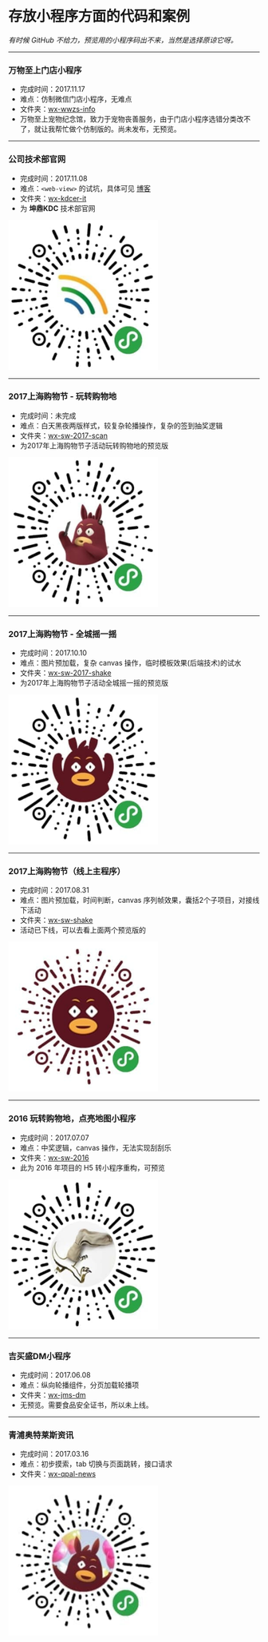 # 存放小程序方面的代码和案例

*有时候 GitHub 不给力，预览用的小程序码出不来，当然是选择原谅它呀。*

---

### 万物至上门店小程序
* 完成时间：2017.11.17
* 难点：仿制微信门店小程序，无难点
* 文件夹：[wx-wwzs-info](https://github.com/foreverZ133/wechat-small-app/tree/master/wx-wwzs-info)
* 万物至上宠物纪念馆，致力于宠物丧善服务，由于门店小程序选错分类改不了，就让我帮忙做个仿制版的。尚未发布，无预览。

---

### 公司技术部官网
* 完成时间：2017.11.08
* 难点：`<web-view>` 的试坑，具体可见 [博客](https://github.com/foreverZ133/blogs/issues/20)
* 文件夹：[wx-kdcer-it](https://github.com/foreverZ133/wechat-small-app/tree/master/wx-kdcer-it)
* 为 **坤鼎KDC** 技术部官网

<img src="qrcode/gh_8687b8e7c295_344.jpg" width="300">

---

### 2017上海购物节 - 玩转购物地
* 完成时间：未完成
* 难点：白天黑夜两版样式，较复杂轮播操作，复杂的签到抽奖逻辑
* 文件夹：[wx-sw-2017-scan](https://github.com/foreverZ133/wechat-small-app/tree/master/wx-sw-2017-scan)
* 为2017年上海购物节子活动玩转购物地的预览版

<img src="qrcode/gh_3745e87e9595_344.jpg" width="300">

---

### 2017上海购物节 - 全城摇一摇
* 完成时间：2017.10.10
* 难点：图片预加载，复杂 canvas 操作，临时模板效果(后端技术)的试水
* 文件夹：[wx-sw-2017-shake](https://github.com/foreverZ133/wechat-small-app/tree/master/wx-sw-2017-shake)
* 为2017年上海购物节子活动全城摇一摇的预览版

<img src="qrcode/gh_8732576e3978_344.jpg" width="300">

---

### 2017上海购物节（线上主程序）
* 完成时间：2017.08.31
* 难点：图片预加载，时间判断，canvas 序列帧效果，囊括2个子项目，对接线下活动
* 文件夹：[wx-sw-shake](https://github.com/foreverZ133/wechat-small-app/tree/master/wx-sw-shake)
* 活动已下线，可以去看上面两个预览版的

<img src="qrcode/148793464858567676.jpg" width="300">

-----
### 2016 玩转购物地，点亮地图小程序
* 完成时间：2017.07.07
* 难点：中奖逻辑，canvas 操作，无法实现刮刮乐
* 文件夹：[wx-sw-2016](https://github.com/foreverZ133/wechat-small-app/tree/master/wx-sw-2016)
* 此为 2016 年项目的 H5 转小程序重构，可预览

<img src="qrcode/gh_ed28b2827280_344.jpg" width="300">

-----
### 吉买盛DM小程序
* 完成时间：2017.06.08
* 难点：纵向轮播组件，分页加载轮播项
* 文件夹：[wx-jms-dm](https://github.com/foreverZ133/wechat-small-app/tree/master/wx-jms-dm)
* 无预览。需要食品安全证书，所以未上线。

-----
### 青浦奥特莱斯资讯
* 完成时间：2017.03.16
* 难点：初步摸索，tab 切换与页面跳转，接口请求
* 文件夹：[wx-qpal-news](https://github.com/foreverZ133/wechat-small-app/tree/master/wx-qpal-news)

<img src="qrcode/gh_4d3e57eb2e07_258.jpg" width="300">